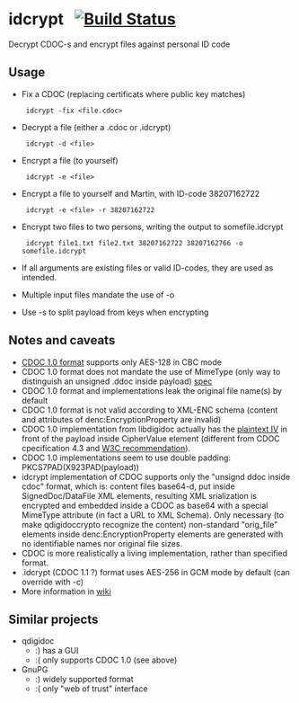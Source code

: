 # idcrypt &nbsp; [![Build Status](https://travis-ci.org/martinpaljak/idcrypt.svg?branch=master)](https://travis-ci.org/martinpaljak/idcrypt)
Decrypt CDOC-s and encrypt files against personal ID code

## Usage
 * Fix a CDOC (replacing certificats where public key matches)

        idcrypt -fix <file.cdoc>

 * Decrypt a file (either a .cdoc or .idcrypt)

        idcrypt -d <file>

 * Encrypt a file (to yourself)

        idcrypt -e <file>

 * Encrypt a file to yourself and Martin, with ID-code 38207162722
 
        idcrypt -e <file> -r 38207162722

 * Encrypt two files to two persons, writing the output to somefile.idcrypt

        idcrypt file1.txt file2.txt 38207162722 38207162766 -o somefile.idcrypt 
 
 * If all arguments are existing files or valid ID-codes, they are used as intended.
 * Multiple input files mandate the use of -o
 * Use -s to split payload from keys when encrypting

## Notes and caveats
 * [CDOC 1.0 format](http://id.ee/public/SK-CDOC-1.0-20120625_EN.pdf) supports only AES-128 in CBC mode
 * CDOC 1.0 format does not mandate the use of MimeType (only way to distinguish an unsigned .ddoc inside payload) [spec](https://www.w3.org/TR/2002/REC-xmlenc-core-20021210/Overview.html#sec-EncryptedType)
 * CDOC 1.0 format and implementations leak the original file name(s) by default
 * CDOC 1.0 format is not valid according to XML-ENC schema (content and attributes of denc:EncryptionProperty are invalid)
 * CDOC 1.0 implementation from libdigidoc actually has the [plaintext IV](https://i.stack.imgur.com/LFHlH.png) in front of the payload inside CipherValue element (different from CDOC cpecification 4.3 and [W3C recommendation](https://www.w3.org/TR/2002/REC-xmlenc-core-20021210/Overview.html#sec-Nonce)).
 * CDOC 1.0 implementations seem to use double padding: PKCS7PAD(X923PAD(payload))
 * idcrypt implementation of CDOC supports only the "unsignd ddoc inside cdoc" format, which is: content files base64-d, put inside SignedDoc/DataFile XML elements, resulting XML srialization is encrypted and embedded inside a CDOC as base64 with a special MimeType attribute (in fact a URL to XML Schema). Only necessary (to make qdigidoccrypto recognize the content) non-standard "orig_file" elements inside denc:EncryptionProperty elements are generated with no identifiable names nor original file sizes.
 * CDOC is more realistically a living implementation, rather than specified format.
 * .idcrypt (CDOC 1.1 ?) format uses AES-256 in GCM mode by default (can override with -c)
  * More information in [wiki](https://github.com/martinpaljak/idcrypt/wiki/IDCRYPT-AKA-CDOC-2.0-FORMAT)  

## Similar projects
 * qdigidoc
   * :) has a GUI  
   * :( only supports CDOC 1.0 (see above)
 * GnuPG
   * :) widely supported format
   * :( only "web of trust" interface
